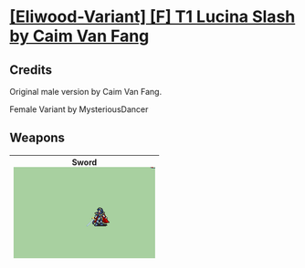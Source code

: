# [\[Eliwood-Variant\] \[F\] T1 Lucina Slash by Caim Van Fang](./)
## Credits

Original male version by Caim Van Fang.

Female Variant by MysteriousDancer

## Weapons

| <b>Sword</b><br/><img alt="Sword animation" src="./1.%20Sword/Sword.gif"/> |
| :---: |

